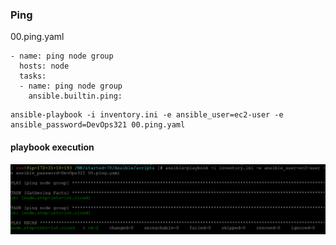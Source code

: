 ### Ping

00.ping.yaml
```
- name: ping node group
  hosts: node 
  tasks:
  - name: ping node group
    ansible.builtin.ping:
```
```
ansible-playbook -i inventory.ini -e ansible_user=ec2-user -e ansible_password=DevOps321 00.ping.yaml
```
#### playbook execution
![Image](../img/ping-playbook.png)